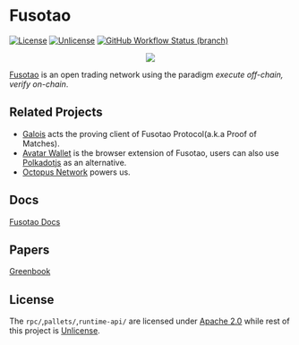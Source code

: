 # Fusotao

[![License](https://img.shields.io/badge/License-Apache2.0-orange.svg)](#LICENSE)
[![Unlicense](https://img.shields.io/badge/License-Unlicense-purple.svg)](#LICENSE)
[![GitHub Workflow Status (branch)](https://github.com/uinb/fusotao/actions/workflows/check.yml/badge.svg)](https://github.com/uinb/fusotao/actions?query=branch%3Amaster)

<p align="center">
  <img src="/fusotao.png">
</p>

[Fusotao](https://www.fusotao.org) is an open trading network using the paradigm _execute off-chain, verify on-chain_.

## Related Projects

- [Galois](https://github.com/uinb/galois) acts the proving client of Fusotao Protocol(a.k.a Proof of Matches).
- [Avatar Wallet](https://github.com/uinb/avatar-wallet) is the browser extension of Fusotao, users can also use [Polkadotjs](https://polkadot.js.org) as an alternative.
- [Octopus Network](https://github.com/octopus-network) powers us.

## Docs
[Fusotao Docs](https://docs.fusotao.org)

## Papers
[Greenbook](https://github.com/uinb/papers)

## License

The `rpc/`,`pallets/`,`runtime-api/` are licensed under [Apache 2.0](LICENSE-APACHE) while rest of this project is [Unlicense](LINCENSE-UNLICENSE).
